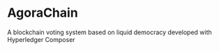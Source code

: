 # AgoraChain
A blockchain voting system based on liquid democracy developed with Hyperledger Composer

